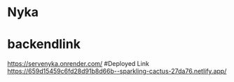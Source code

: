 # Nyka
# backendlink 
<a>https://servenyka.onrender.com/<a/>
#Deployed Link <a>https://659d15459c6fd28d91b8d66b--sparkling-cactus-27da76.netlify.app/<a/>
